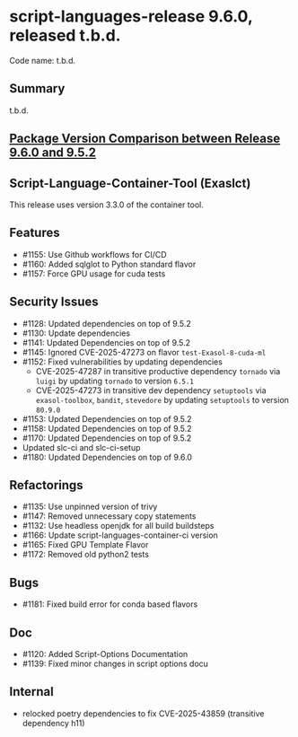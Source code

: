 # script-languages-release 9.6.0, released t.b.d.

Code name: t.b.d.

## Summary

t.b.d.

## [Package Version Comparison between Release 9.6.0 and 9.5.2](package_diffs/9.6.0/README.md)

## Script-Language-Container-Tool (Exaslct)

This release uses version 3.3.0 of the container tool.

## Features

 - #1155: Use Github workflows for CI/CD
 - #1160: Added sqlglot to Python standard flavor
 - #1157: Force GPU usage for cuda tests

## Security Issues

 - #1128: Updated dependencies on top of 9.5.2
 - #1130: Update dependencies
 - #1141: Updated Dependencies on top of 9.5.2
 - #1145: Ignored CVE-2025-47273 on flavor `test-Exasol-8-cuda-ml`
 - #1152: Fixed vulnerabilities by updating dependencies
    * CVE-2025-47287 in transitive productive dependency `tornado` via `luigi` by updating `tornado` to version `6.5.1`
    * CVE-2025-47273 in transitive dev dependency `setuptools` via `exasol-toolbox`, `bandit`, `stevedore` by updating `setuptools` to version `80.9.0`
 - #1153: Updated Dependencies on top of 9.5.2
 - #1158: Updated Dependencies on top of 9.5.2
 - #1170: Updated Dependencies on top of 9.5.2
 - Updated slc-ci and slc-ci-setup 
 - #1180: Updated Dependencies on top of 9.6.0

## Refactorings

 - #1135: Use unpinned version of trivy
 - #1147: Removed unnecessary copy statements
 - #1132: Use headless openjdk for all build buildsteps
 - #1166: Update script-languages-container-ci version
 - #1165: Fixed GPU Template Flavor
 - #1172: Removed old python2 tests

## Bugs

 - #1181: Fixed build error for conda based flavors

## Doc

 - #1120: Added Script-Options Documentation
 - #1139: Fixed minor changes in script options docu

## Internal

 - relocked poetry dependencies to fix CVE-2025-43859 (transitive dependency h11)
